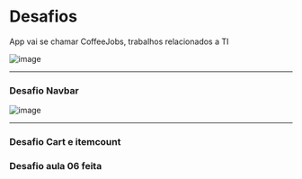 # Desafios

<p>App vai se chamar CoffeeJobs, trabalhos relacionados a TI</p>

![image](https://github.com/ocarinamachine/coffeejobs-marques/assets/67469148/d7e222b2-7d5a-4944-9c25-9135ed36bbdb)

--------------------------------------------------------------------------------------------------------------------------

<h3>Desafio Navbar</h3>

![image](https://github.com/ocarinamachine/coffeejobs-marques/assets/67469148/7ba5f2bb-c5cb-4289-a7c2-9838bfceb4bf)

---------------------------------------------------------------------------------------------------------------------------

<h3>Desafio Cart e itemcount</h3>
<h3>Desafio aula 06 feita</h3>
